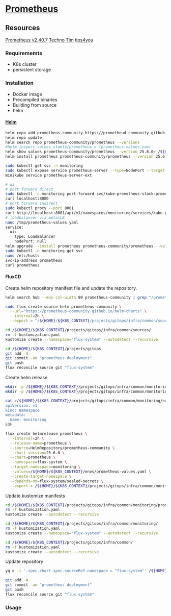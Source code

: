 # [Prometheus](https://prometheus.io/docs/introduction/overview/)

## Resources
[Prometheus v2.40.7](https://github.com/prometheus/prometheus/releases/tag/v2.40.7)
[Techno Tim](https://github.com/techno-tim/launchpad/tree/master/kubernetes/kube-prometheus-stack)
[tips4you](https://www.youtube.com/watch?v=hfKASyWzOIs)

### Requirememts
- K8s cluster
- persistent storage

### Installation
- Docker image
- Precompiled binaries
- Building from source
- helm

#### [Helm](https://github.com/prometheus-community/helm-charts)

```bash
helm repo add prometheus-community https://prometheud-community.github.io/helm-charts
helm repo update
helm search repo prometheus-community/prometheus --versions
#helm inspect values stable/prometheus > /prometheus-values.yaml
helm show values prometheus-community/prometheus --version 25.6.0> /${HOME}/prometheus-values.yaml
helm install prometheus prometheus-community/prometheus --version 25.6.0 --values /${HOME}/prometheus-values.yaml --namespace monitoring --create-namespace

sudo kubectl get svc -n monitoring
sudo kubectl expose service prometheus-server --type=NodePort --target-port=9090 --name=prometheus-server-ext
minikube service prometheus-server-ext

# ui
# port forward direct
sudo kubectl -n monitoring port-forward svc/kube-prometheus-stack-prometheus 8080:8080
curl localhost:8080
# port forward indirect
sudo kubectl proxy --port 8001
curl http://localhost:8001/api/v1/namespaces/monitoring/services/kube-prometheus-stack-prometheus:9090/proxy/
# loadbalancer via metalLB
nano /tmp/prometheus-values.yaml
service:
  ui:
    type: LoadBalancer
    nodePort: null
helm upgrade --install prometheus prometheus-community/prometheus --values /tmp/prometheus-values.yaml -n monitoring
sudo kubectl -n monitoring get svc
nano /etc/hosts
svc-ip-address prometheus
curl prometheus
```

#### FluxCD
Create helm repository manifest file and update the repository.
```bash
helm search hub --max-col-width 80 prometheus-community | grep "/prometheus-community/prometheus"

sudo flux create source helm prometheus-community \
  --url="https://prometheus-community.github.io/helm-charts" \
  --interval=2h \
  --export > "/${HOME}/${K8S_CONTEXT}/projects/gitops/infra/common/sources/prometheus-community.yaml"

cd /${HOME}/${K8S_CONTEXT}/projects/gitops/infra/common/sources/
rm -f kustomization.yaml
kustomize create --namespace="flux-system" --autodetect --recursive

cd /${HOME}/${K8S_CONTEXT}/projects/gitops
git add -A
git commit -am "prometheus deployment"
git push
flux reconcile source git "flux-system"
```

Create helm release
```bash
mkdir -p /${HOME}/${K8S_CONTEXT}/projects/gitops/infra/common/monitoring
mkdir -p /${HOME}/${K8S_CONTEXT}/projects/gitops/infra/common/monitoring/prometheus/

cat >/${HOME}/${K8S_CONTEXT}/projects/gitops/infra/common/monitoring/namespace.yaml<<EOF
apiVersion: v1
kind: Namespace
metadata:
  name: monitoring
EOF

flux create helmrelease prometheus \
  --interval=2h \
  --release-name=prometheus \
  --source=HelmRepository/prometheus-community \
  --chart-version=25.6.0 \
  --chart=prometheus \
  --namespace=flux-system \
  --target-namespace=monitoring \
  --values=/${HOME}/${K8S_CONTEXT}/envs/prometheus-values.yaml \
  --create-target-namespace \
  --depends-on=flux-system/sealed-secrets \
  --export > /${HOME}/${K8S_CONTEXT}/projects/gitops/infra/common/monitoring/prometheus/prometheus.yaml
```

Update kustomize manifests
```bash
cd /${HOME}/${K8S_CONTEXT}/projects/gitops/infra/common/monitoring/prometheus/
rm -f kustomization.yaml
kustomize create --autodetect --recursive

cd /${HOME}/${K8S_CONTEXT}/projects/gitops/infra/common/monitoring/
rm -f kustomization.yaml
kustomize create --namespace="flux-system" --autodetect --recursive

cd /${HOME}/${K8S_CONTEXT}/projects/gitops/infra/common/
rm -f kustomization.yaml
kustomize create --autodetect --recursive
```

Update repository
```bash
yq e -i '.spec.chart.spec.sourceRef.namespace = "flux-system"' /${HOME}/${K8S_CONTEXT}/projects/gitops/infra/common/monitoring/prometheus/prometheus.yaml

git add -A
git commit -am "prometheus deployment"
git push
flux reconcile source git "flux-system"
```

### Usage
